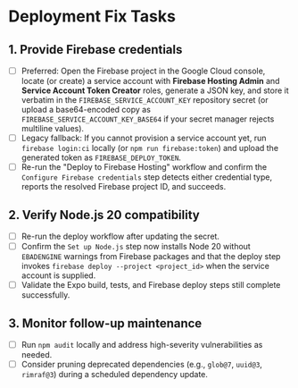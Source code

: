# Deployment Fix Tasks

## 1. Provide Firebase credentials
- [ ] Preferred: Open the Firebase project in the Google Cloud console, locate (or create) a service account with **Firebase Hosting Admin** and **Service Account Token Creator** roles, generate a JSON key, and store it verbatim in the `FIREBASE_SERVICE_ACCOUNT_KEY` repository secret (or upload a base64-encoded copy as `FIREBASE_SERVICE_ACCOUNT_KEY_BASE64` if your secret manager rejects multiline values).
- [ ] Legacy fallback: If you cannot provision a service account yet, run `firebase login:ci` locally (or `npm run firebase:token`) and upload the generated token as `FIREBASE_DEPLOY_TOKEN`.
- [ ] Re-run the "Deploy to Firebase Hosting" workflow and confirm the `Configure Firebase credentials` step detects either credential type, reports the resolved Firebase project ID, and succeeds.

## 2. Verify Node.js 20 compatibility
- [ ] Re-run the deploy workflow after updating the secret.
- [ ] Confirm the `Set up Node.js` step now installs Node 20 without `EBADENGINE` warnings from Firebase packages and that the deploy step invokes `firebase deploy --project <project_id>` when the service account is supplied.
- [ ] Validate the Expo build, tests, and Firebase deploy steps still complete successfully.

## 3. Monitor follow-up maintenance
- [ ] Run `npm audit` locally and address high-severity vulnerabilities as needed.
- [ ] Consider pruning deprecated dependencies (e.g., `glob@7`, `uuid@3`, `rimraf@3`) during a scheduled dependency update.
